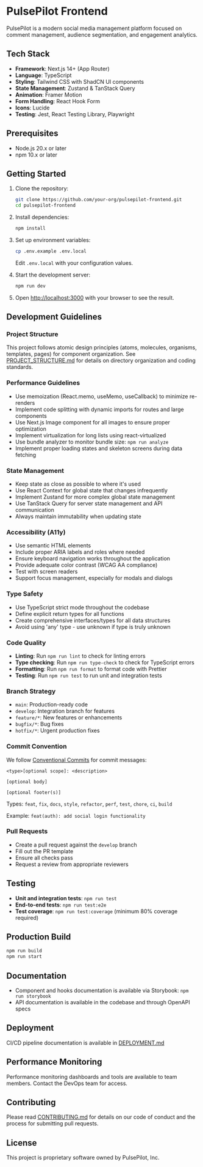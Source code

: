 # PulsePilot Frontend

PulsePilot is a modern social media management platform focused on comment management, audience segmentation, and engagement analytics.

## Tech Stack

- **Framework**: Next.js 14+ (App Router)
- **Language**: TypeScript
- **Styling**: Tailwind CSS with ShadCN UI components
- **State Management**: Zustand & TanStack Query
- **Animation**: Framer Motion
- **Form Handling**: React Hook Form
- **Icons**: Lucide
- **Testing**: Jest, React Testing Library, Playwright

## Prerequisites

- Node.js 20.x or later
- npm 10.x or later

## Getting Started

1. Clone the repository:

   ```bash
   git clone https://github.com/your-org/pulsepilot-frontend.git
   cd pulsepilot-frontend
   ```

2. Install dependencies:

   ```bash
   npm install
   ```

3. Set up environment variables:

   ```bash
   cp .env.example .env.local
   ```

   Edit `.env.local` with your configuration values.

4. Start the development server:

   ```bash
   npm run dev
   ```

5. Open [http://localhost:3000](http://localhost:3000) with your browser to see the result.

## Development Guidelines

### Project Structure

This project follows atomic design principles (atoms, molecules, organisms, templates, pages) for component organization. See [PROJECT_STRUCTURE.md](./PROJECT_STRUCTURE.md) for details on directory organization and coding standards.

### Performance Guidelines

- Use memoization (React.memo, useMemo, useCallback) to minimize re-renders
- Implement code splitting with dynamic imports for routes and large components
- Use Next.js Image component for all images to ensure proper optimization
- Implement virtualization for long lists using react-virtualized
- Use bundle analyzer to monitor bundle size: `npm run analyze`
- Implement proper loading states and skeleton screens during data fetching

### State Management

- Keep state as close as possible to where it's used
- Use React Context for global state that changes infrequently
- Implement Zustand for more complex global state management
- Use TanStack Query for server state management and API communication
- Always maintain immutability when updating state

### Accessibility (A11y)

- Use semantic HTML elements
- Include proper ARIA labels and roles where needed
- Ensure keyboard navigation works throughout the application
- Provide adequate color contrast (WCAG AA compliance)
- Test with screen readers
- Support focus management, especially for modals and dialogs

### Type Safety

- Use TypeScript strict mode throughout the codebase
- Define explicit return types for all functions
- Create comprehensive interfaces/types for all data structures
- Avoid using 'any' type - use unknown if type is truly unknown

### Code Quality

- **Linting**: Run `npm run lint` to check for linting errors
- **Type checking**: Run `npm run type-check` to check for TypeScript errors
- **Formatting**: Run `npm run format` to format code with Prettier
- **Testing**: Run `npm run test` to run unit and integration tests

### Branch Strategy

- `main`: Production-ready code
- `develop`: Integration branch for features
- `feature/*`: New features or enhancements
- `bugfix/*`: Bug fixes
- `hotfix/*`: Urgent production fixes

### Commit Convention

We follow [Conventional Commits](https://www.conventionalcommits.org/) for commit messages:

```
<type>[optional scope]: <description>

[optional body]

[optional footer(s)]
```

Types: `feat`, `fix`, `docs`, `style`, `refactor`, `perf`, `test`, `chore`, `ci`, `build`

Example: `feat(auth): add social login functionality`

### Pull Requests

- Create a pull request against the `develop` branch
- Fill out the PR template
- Ensure all checks pass
- Request a review from appropriate reviewers

## Testing

- **Unit and integration tests**: `npm run test`
- **End-to-end tests**: `npm run test:e2e`
- **Test coverage**: `npm run test:coverage` (minimum 80% coverage required)

## Production Build

```bash
npm run build
npm run start
```

## Documentation

- Component and hooks documentation is available via Storybook: `npm run storybook`
- API documentation is available in the codebase and through OpenAPI specs

## Deployment

CI/CD pipeline documentation is available in [DEPLOYMENT.md](./DEPLOYMENT.md)

## Performance Monitoring

Performance monitoring dashboards and tools are available to team members. Contact the DevOps team for access.

## Contributing

Please read [CONTRIBUTING.md](./CONTRIBUTING.md) for details on our code of conduct and the process for submitting pull requests.

## License

This project is proprietary software owned by PulsePilot, Inc.
